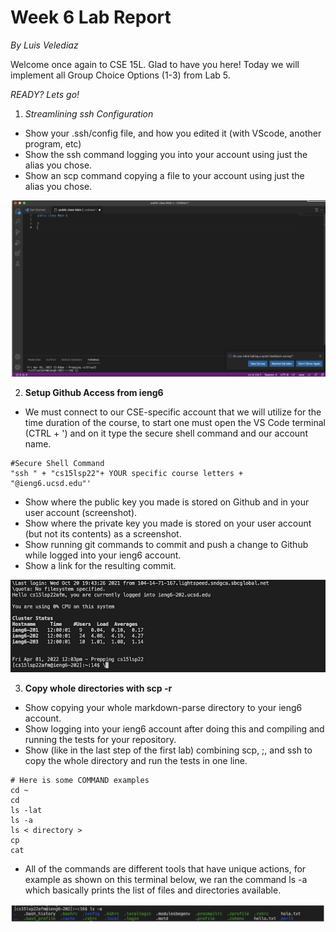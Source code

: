 # Week 6 Lab Report
*By Luis Velediaz*

Welcome once again to CSE 15L. Glad to have you here! Today we will implement all Group Choice Options (1-3) from Lab 5. 

*READY? Lets go!*


1) *Streamlining ssh Configuration*
- Show your .ssh/config file, and how you edited it (with VScode, another program, etc)
- Show the ssh command logging you into your account using just the alias you chose.
- Show an scp command copying a file to your account using just the alias you chose.

![Lab 2 Part A](lab2screenshot1.png)


2) **Setup Github Access from ieng6**
- We must connect to our CSE-specific account that we will utilize for the time duration of the course, to start one must open the VS Code terminal (CTRL + ') and on it type the secure shell command and our account name. 

```
#Secure Shell Command
"ssh " + "cs15lsp22"+ YOUR specific course letters + "@ieng6.ucsd.edu"'
```
- Show where the public key you made is stored on Github and in your user account (screenshot).
- Show where the private key you made is stored on your user account (but not its contents) as a screenshot.
- Show running git commands to commit and push a change to Github while logged into your ieng6 account.
- Show a link for the resulting commit.

![Lab 1 Part B](lab1PartB.png)



3) **Copy whole directories with scp -r**
- Show copying your whole markdown-parse directory to your ieng6 account.
- Show logging into your ieng6 account after doing this and compiling and running the tests for your repository.
- Show (like in the last step of the first lab) combining scp, ;, and ssh to copy the whole directory and run the tests in one line.
``` 
# Here is some COMMAND examples
cd ~ 
cd 
ls -lat 
ls -a 
ls < directory > 
cp 
cat 
```

- All of the commands are different tools that have unique actions, for example as shown on this terminal below, we ran the command ls -a which basically prints the list of files and directories available.

![Lab 1 Part c](lab1PartC.png)


